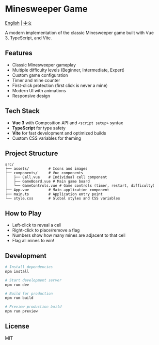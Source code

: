 # Minesweeper Game

[English](README.md) | [中文](README_zh.md)

A modern implementation of the classic Minesweeper game built with Vue 3, TypeScript, and Vite.

## Features

- Classic Minesweeper gameplay
- Multiple difficulty levels (Beginner, Intermediate, Expert)
- Custom game configuration
- Timer and mine counter
- First-click protection (first click is never a mine)
- Modern UI with animations
- Responsive design

## Tech Stack

- **Vue 3** with Composition API and `<script setup>` syntax
- **TypeScript** for type safety
- **Vite** for fast development and optimized builds
- Custom CSS variables for theming

## Project Structure

```
src/
├── assets/         # Icons and images
├── components/     # Vue components
│   ├── Cell.vue    # Individual cell component
│   ├── GameBoard.vue # Main game board
│   └── GameControls.vue # Game controls (timer, restart, difficulty)
├── App.vue         # Main application component
├── main.ts         # Application entry point
└── style.css       # Global styles and CSS variables
```

## How to Play

- Left-click to reveal a cell
- Right-click to place/remove a flag
- Numbers show how many mines are adjacent to that cell
- Flag all mines to win!

## Development

```bash
# Install dependencies
npm install

# Start development server
npm run dev

# Build for production
npm run build

# Preview production build
npm run preview
```

## License

MIT

